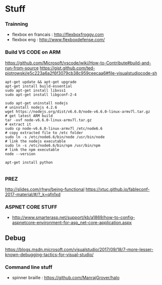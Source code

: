 # Stuff


### Trainning

- flexbox en francais : http://flexboxfroggy.com
- flexbox eng : http://www.flexboxdefense.com/

### Build VS CODE on ARM

https://github.com/Microsoft/vscode/wiki/How-to-Contribute#build-and-run-from-source
https://gist.github.com/ted-piotrowski/e5c223a6a2f6f3079cb38c959ceecaa6#file-visualstudiocode-sh

```
apt-get update && apt-get upgrade
apt-get install build-essential
sudo apt-get install libxss1
sudo apt-get install libgconf-2-4

sudo apt-get uninstall nodejs                                           # uninstall nodejs 4.2.6
wget https://nodejs.org/dist/v6.6.0/node-v6.6.0-linux-armv7l.tar.gz     # get latest ARM build
tar -xvf node-v6.6.0-linux-armv7l.tar.gz                                # extract it
sudo cp node-v6.6.0-linux-armv7l /etc/node6.6                           # copy extracted file to /etc folder
sudo ln -s /etc/node6.6/bin/node /usr/bin/node                          # link the nodejs executable
sudo ln -s /etc/node6.6/bin/npm /usr/bin/npm                            # link the npm executable
node --version     

apt-get install python


```

### PREZ

http://slides.com/rhwy/being-functional
https://xtuc.github.io/fableconf-2017-material/#/?_k=qfn1xd


### ASPNET CORE STUFF

- http://www.smarterasp.net/support/kb/a1869/how-to-config-aspnetcore-environment-for-asp_net-core-application.aspx



Debug
-------
https://blogs.msdn.microsoft.com/visualstudio/2017/09/18/7-more-lesser-known-debugging-tactics-for-visual-studio/



### Command line stuff

- spinner braille : https://github.com/ManrajGrover/halo


